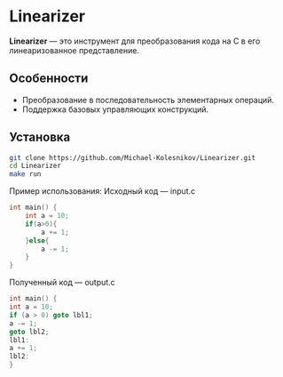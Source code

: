 # Linearizer

**Linearizer** — это инструмент для преобразования кода на C в его линеаризованное представление.  

## Особенности
- Преобразование в последовательность элементарных операций.
- Поддержка базовых управляющих конструкций.

## Установка

```sh
git clone https://github.com/Michael-Kolesnikov/Linearizer.git
cd Linearizer
make run
```
Пример использования:
Исходный код — input.c 
```C
int main() {
    int a = 10;
    if(a>0){
        a += 1;
    }else{
        a -= 1;
    }
}
```
Полученный код — output.c
```C
int main() {
int a = 10;
if (a > 0) goto lbl1;
a -= 1;
goto lbl2;
lbl1:
a += 1;
lbl2:
}
```
